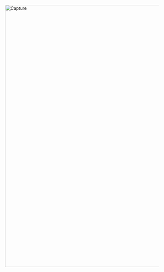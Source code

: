 <img width="860" alt="Capture" src="https://user-images.githubusercontent.com/61510461/209433686-61d80efc-c459-404b-92f9-89dac01ecad0.PNG">
